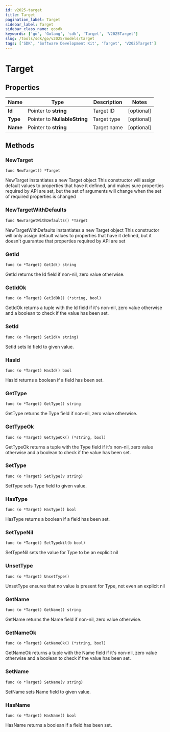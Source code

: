 ```yaml
---
id: v2025-target
title: Target
pagination_label: Target
sidebar_label: Target
sidebar_class_name: gosdk
keywords: ['go', 'Golang', 'sdk', 'Target', 'V2025Target']
slug: /tools/sdk/go/v2025/models/target
tags: ['SDK', 'Software Development Kit', 'Target', 'V2025Target']
---
```


# Target

## Properties

| Name     | Type                          | Description | Notes      |
| -------- | ----------------------------- | ----------- | ---------- |
| **Id**   | Pointer to **string**         | Target ID   | [optional] |
| **Type** | Pointer to **NullableString** | Target type | [optional] |
| **Name** | Pointer to **string**         | Target name | [optional] |

## Methods

### NewTarget

`func NewTarget() *Target`

NewTarget instantiates a new Target object This constructor will assign default values to properties that have it defined, and makes sure properties required by API are set, but the set of arguments will change when the set of required properties is changed

### NewTargetWithDefaults

`func NewTargetWithDefaults() *Target`

NewTargetWithDefaults instantiates a new Target object This constructor will only assign default values to properties that have it defined, but it doesn't guarantee that properties required by API are set

### GetId

`func (o *Target) GetId() string`

GetId returns the Id field if non-nil, zero value otherwise.

### GetIdOk

`func (o *Target) GetIdOk() (*string, bool)`

GetIdOk returns a tuple with the Id field if it's non-nil, zero value otherwise and a boolean to check if the value has been set.

### SetId

`func (o *Target) SetId(v string)`

SetId sets Id field to given value.

### HasId

`func (o *Target) HasId() bool`

HasId returns a boolean if a field has been set.

### GetType

`func (o *Target) GetType() string`

GetType returns the Type field if non-nil, zero value otherwise.

### GetTypeOk

`func (o *Target) GetTypeOk() (*string, bool)`

GetTypeOk returns a tuple with the Type field if it's non-nil, zero value otherwise and a boolean to check if the value has been set.

### SetType

`func (o *Target) SetType(v string)`

SetType sets Type field to given value.

### HasType

`func (o *Target) HasType() bool`

HasType returns a boolean if a field has been set.

### SetTypeNil

`func (o *Target) SetTypeNil(b bool)`

SetTypeNil sets the value for Type to be an explicit nil

### UnsetType

`func (o *Target) UnsetType()`

UnsetType ensures that no value is present for Type, not even an explicit nil

### GetName

`func (o *Target) GetName() string`

GetName returns the Name field if non-nil, zero value otherwise.

### GetNameOk

`func (o *Target) GetNameOk() (*string, bool)`

GetNameOk returns a tuple with the Name field if it's non-nil, zero value otherwise and a boolean to check if the value has been set.

### SetName

`func (o *Target) SetName(v string)`

SetName sets Name field to given value.

### HasName

`func (o *Target) HasName() bool`

HasName returns a boolean if a field has been set.
